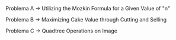 Problema A -> Utilizing the Mozkin Formula for a Given Value of "n"

Problema B -> Maximizing Cake Value through Cutting and Selling
              
Problema C -> Quadtree Operations on Image
